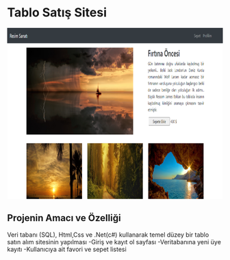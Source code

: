 # Tablo Satış Sitesi 
 <img src="mainpage.png" height="400">
 
 ## Projenin Amacı ve Özelliği
 Veri tabanı (SQL), Html,Css ve .Net(c#) kullanarak temel düzey bir tablo satın alım sitesinin yapılması 
 -Giriş ve kayıt ol sayfası
 -Veritabanına yeni üye kayıtı
 -Kullanıcıya ait favori ve sepet listesi
 

